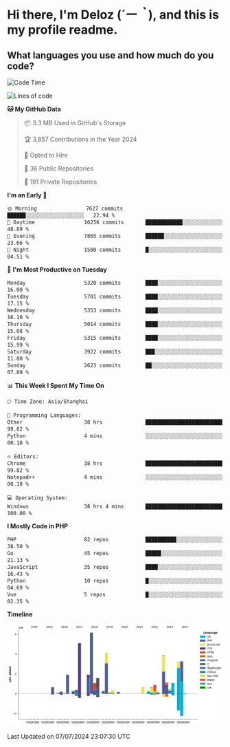# **Hi there, I'm Deloz (*´ー｀*), and this is my profile readme.**

## **What languages you use and how much do you code?**

<!--START_SECTION:waka-->
![Code Time](http://img.shields.io/badge/Code%20Time-4%2C366%20hrs%2015%20mins-blue)

![Lines of code](https://img.shields.io/badge/From%20Hello%20World%20I%27ve%20Written-40.1%20million%20lines%20of%20code-blue)

**🐱 My GitHub Data** 

> 📦 3.3 MB Used in GitHub's Storage 
 > 
> 🏆 3,857 Contributions in the Year 2024
 > 
> 💼 Opted to Hire
 > 
> 📜 36 Public Repositories 
 > 
> 🔑 191 Private Repositories 
 > 
**I'm an Early 🐤** 

```text
🌞 Morning                7627 commits        ██████░░░░░░░░░░░░░░░░░░░   22.94 % 
🌆 Daytime                16256 commits       ████████████░░░░░░░░░░░░░   48.89 % 
🌃 Evening                7865 commits        ██████░░░░░░░░░░░░░░░░░░░   23.66 % 
🌙 Night                  1500 commits        █░░░░░░░░░░░░░░░░░░░░░░░░   04.51 % 
```
📅 **I'm Most Productive on Tuesday** 

```text
Monday                   5320 commits        ████░░░░░░░░░░░░░░░░░░░░░   16.00 % 
Tuesday                  5701 commits        ████░░░░░░░░░░░░░░░░░░░░░   17.15 % 
Wednesday                5353 commits        ████░░░░░░░░░░░░░░░░░░░░░   16.10 % 
Thursday                 5014 commits        ████░░░░░░░░░░░░░░░░░░░░░   15.08 % 
Friday                   5315 commits        ████░░░░░░░░░░░░░░░░░░░░░   15.99 % 
Saturday                 3922 commits        ███░░░░░░░░░░░░░░░░░░░░░░   11.80 % 
Sunday                   2623 commits        ██░░░░░░░░░░░░░░░░░░░░░░░   07.89 % 
```


📊 **This Week I Spent My Time On** 

```text
🕑︎ Time Zone: Asia/Shanghai

💬 Programming Languages: 
Other                    38 hrs              █████████████████████████   99.82 % 
Python                   4 mins              ░░░░░░░░░░░░░░░░░░░░░░░░░   00.18 % 

🔥 Editors: 
Chrome                   38 hrs              █████████████████████████   99.82 % 
Notepad++                4 mins              ░░░░░░░░░░░░░░░░░░░░░░░░░   00.18 % 

💻 Operating System: 
Windows                  38 hrs 4 mins       █████████████████████████   100.00 % 
```

**I Mostly Code in PHP** 

```text
PHP                      82 repos            ██████████░░░░░░░░░░░░░░░   38.50 % 
Go                       45 repos            █████░░░░░░░░░░░░░░░░░░░░   21.13 % 
JavaScript               35 repos            ████░░░░░░░░░░░░░░░░░░░░░   16.43 % 
Python                   10 repos            █░░░░░░░░░░░░░░░░░░░░░░░░   04.69 % 
Vue                      5 repos             █░░░░░░░░░░░░░░░░░░░░░░░░   02.35 % 
```



**Timeline**

![Lines of Code chart](https://raw.githubusercontent.com/deloz/deloz/main/assets/bar_graph.png)


 Last Updated on 07/07/2024 23:07:30 UTC
<!--END_SECTION:waka-->

